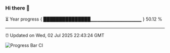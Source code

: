 ### Hi there 👋

⏳ Year progress { ███████████████▁▁▁▁▁▁▁▁▁▁▁▁▁▁▁ } 50.12 %

---

⏰ Updated on Wed, 02 Jul 2025 22:43:24 GMT

![Progress Bar CI](https://github.com/IshwaranRudhara/GIT-ACTION/workflows/Progress%20Bar%20CI/badge.svg)
